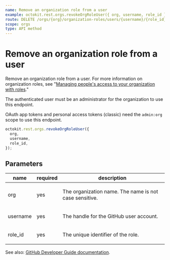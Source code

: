 ```yaml
---
name: Remove an organization role from a user
example: octokit.rest.orgs.revokeOrgRoleUser({ org, username, role_id })
route: DELETE /orgs/{org}/organization-roles/users/{username}/{role_id}
scope: orgs
type: API method
---
```


# Remove an organization role from a user

Remove an organization role from a user. For more information on organization roles, see "[Managing people's access to your organization with roles](https://docs.github.com/organizations/managing-peoples-access-to-your-organization-with-roles/about-custom-organization-roles)."

The authenticated user must be an administrator for the organization to use this endpoint.

OAuth app tokens and personal access tokens (classic) need the `admin:org` scope to use this endpoint.

```js
octokit.rest.orgs.revokeOrgRoleUser({
  org,
  username,
  role_id,
});
```

## Parameters

<table>
  <thead>
    <tr>
      <th>name</th>
      <th>required</th>
      <th>description</th>
    </tr>
  </thead>
  <tbody>
    <tr><td>org</td><td>yes</td><td>

The organization name. The name is not case sensitive.

</td></tr>
<tr><td>username</td><td>yes</td><td>

The handle for the GitHub user account.

</td></tr>
<tr><td>role_id</td><td>yes</td><td>

The unique identifier of the role.

</td></tr>
  </tbody>
</table>

See also: [GitHub Developer Guide documentation](https://docs.github.com/rest/orgs/organization-roles#remove-an-organization-role-from-a-user).
